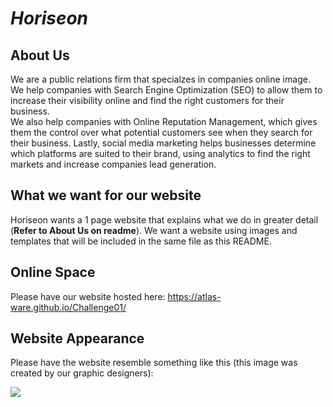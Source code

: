 # ***Horiseon***

## About Us

We are a public relations firm that specialzes in companies online image.  
We help companies with Search Engine Optimization (SEO) to 
allow them to increase their visibility online and find the right customers for their business.   
We also help companies with Online Reputation Management,
which gives them the control over what potential customers see when they search for their business.
Lastly, social media marketing helps businesses determine which platforms are suited to their brand, 
using analytics to find the right markets and increase companies lead generation.


## What we want for our website

Horiseon wants a 1 page website that explains what we do in greater detail (**Refer to About Us on readme**). We want a website using images and templates that will be included in the same file as this README.

## Online Space
Please have our website hosted here: <https://atlas-ware.github.io/Challenge01/>

## Website Appearance

Please have the website resemble something like this (this image was created by our graphic designers):


<img src="/Users/ignacioalbistu/Documents/UCF/Week02/Challenge01/assets/images/WebsiteDemo.png" width="auto" height="auto">